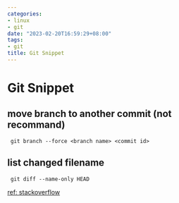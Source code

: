 ```yaml
---
categories:
- linux
- git
date: "2023-02-20T16:59:29+08:00"
tags:
- git
title: Git Snippet
---
```


# Git Snippet

## move branch to another commit (not recommand)

```
 git branch --force <branch name> <commit id>
```

## list changed filename

```
 git diff --name-only HEAD
```

[ref: stackoverflow](https://stackoverflow.com/questions/1552340/how-to-list-only-the-names-of-files-that-changed-between-two-commits)
